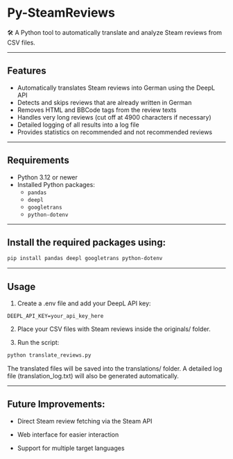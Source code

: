 # Py-SteamReviews

🛠️ A Python tool to automatically translate and analyze Steam reviews from CSV files.

---

## Features

- Automatically translates Steam reviews into German using the DeepL API
- Detects and skips reviews that are already written in German
- Removes HTML and BBCode tags from the review texts
- Handles very long reviews (cut off at 4900 characters if necessary)
- Detailed logging of all results into a log file
- Provides statistics on recommended and not recommended reviews

---

## Requirements

- Python 3.12 or newer
- Installed Python packages:
  - `pandas`
  - `deepl`
  - `googletrans`
  - `python-dotenv`

---

## Install the required packages using:

```bash
pip install pandas deepl googletrans python-dotenv
```

---

## Usage

1. Create a .env file and add your DeepL API key:

```.env
DEEPL_API_KEY=your_api_key_here
```

2. Place your CSV files with Steam reviews inside the originals/ folder.

3. Run the script:

``` bash
python translate_reviews.py
```

The translated files will be saved into the translations/ folder.
A detailed log file (translation_log.txt) will also be generated automatically.

---

## Future Improvements:

- Direct Steam review fetching via the Steam API

- Web interface for easier interaction

- Support for multiple target languages
